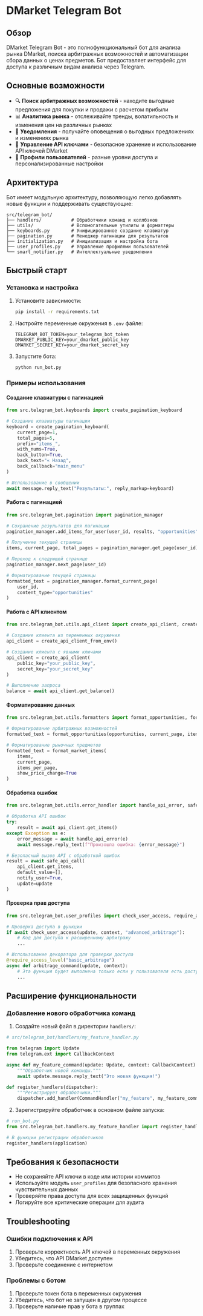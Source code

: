 # DMarket Telegram Bot

## Обзор

DMarket Telegram Bot - это полнофункциональный бот для анализа рынка DMarket, поиска арбитражных возможностей и автоматизации сбора данных о ценах предметов. Бот предоставляет интерфейс для доступа к различным видам анализа через Telegram.

## Основные возможности

- 🔍 **Поиск арбитражных возможностей** - находите выгодные предложения для покупки и продажи с расчетом прибыли
- 📊 **Аналитика рынка** - отслеживайте тренды, волатильность и изменения цен на различных рынках
- 🔔 **Уведомления** - получайте оповещения о выгодных предложениях и изменениях рынка
- 💼 **Управление API ключами** - безопасное хранение и использование API ключей DMarket
- 👤 **Профили пользователей** - разные уровни доступа и персонализированные настройки

## Архитектура

Бот имеет модульную архитектуру, позволяющую легко добавлять новые функции и поддерживать существующие:

```
src/telegram_bot/
├── handlers/           # Обработчики команд и коллбэков
├── utils/              # Вспомогательные утилиты и форматтеры
├── keyboards.py        # Унифицированное создание клавиатур
├── pagination.py       # Менеджер пагинации для результатов
├── initialization.py   # Инициализация и настройка бота
├── user_profiles.py    # Управление профилями пользователей
└── smart_notifier.py   # Интеллектуальные уведомления
```

## Быстрый старт

### Установка и настройка

1. Установите зависимости:
   ```bash
   pip install -r requirements.txt
   ```

2. Настройте переменные окружения в `.env` файле:
   ```
   TELEGRAM_BOT_TOKEN=your_telegram_bot_token
   DMARKET_PUBLIC_KEY=your_dmarket_public_key
   DMARKET_SECRET_KEY=your_dmarket_secret_key
   ```

3. Запустите бота:
   ```bash
   python run_bot.py
   ```

### Примеры использования

#### Создание клавиатуры с пагинацией

```python
from src.telegram_bot.keyboards import create_pagination_keyboard

# Создание клавиатуры пагинации
keyboard = create_pagination_keyboard(
    current_page=1,
    total_pages=5,
    prefix="items_",
    with_nums=True,
    back_button=True,
    back_text="« Назад",
    back_callback="main_menu"
)

# Использование в сообщении
await message.reply_text("Результаты:", reply_markup=keyboard)
```

#### Работа с пагинацией

```python
from src.telegram_bot.pagination import pagination_manager

# Сохранение результатов для пагинации
pagination_manager.add_items_for_user(user_id, results, "opportunities")

# Получение текущей страницы
items, current_page, total_pages = pagination_manager.get_page(user_id)

# Переход к следующей странице
pagination_manager.next_page(user_id)

# Форматирование текущей страницы
formatted_text = pagination_manager.format_current_page(
    user_id,
    content_type="opportunities"
)
```

#### Работа с API клиентом

```python
from src.telegram_bot.utils.api_client import create_api_client, create_api_client_from_env

# Создание клиента из переменных окружения
api_client = create_api_client_from_env()

# Создание клиента с явными ключами
api_client = create_api_client(
    public_key="your_public_key",
    secret_key="your_secret_key"
)

# Выполнение запроса
balance = await api_client.get_balance()
```

#### Форматирование данных

```python
from src.telegram_bot.utils.formatters import format_opportunities, format_market_items

# Форматирование арбитражных возможностей
formatted_text = format_opportunities(opportunities, current_page, items_per_page)

# Форматирование рыночных предметов
formatted_text = format_market_items(
    items,
    current_page,
    items_per_page,
    show_price_change=True
)
```

#### Обработка ошибок

```python
from src.telegram_bot.utils.error_handler import handle_api_error, safe_api_call

# Обработка API ошибок
try:
    result = await api_client.get_items()
except Exception as e:
    error_message = await handle_api_error(e)
    await message.reply_text(f"Произошла ошибка: {error_message}")

# Безопасный вызов API с обработкой ошибок
result = await safe_api_call(
    api_client.get_items,
    default_value=[],
    notify_user=True,
    update=update
)
```

#### Проверка прав доступа

```python
from src.telegram_bot.user_profiles import check_user_access, require_access_level

# Проверка доступа в функции
if await check_user_access(update, context, "advanced_arbitrage"):
    # Код для доступа к расширенному арбитражу
    ...

# Использование декоратора для проверки доступа
@require_access_level("basic_arbitrage")
async def arbitrage_command(update, context):
    # Эта функция будет выполнена только если у пользователя есть доступ
    ...
```

## Расширение функциональности

### Добавление нового обработчика команд

1. Создайте новый файл в директории `handlers/`:

```python
# src/telegram_bot/handlers/my_feature_handler.py

from telegram import Update
from telegram.ext import CallbackContext

async def my_feature_command(update: Update, context: CallbackContext) -> None:
    """Обработчик новой команды."""
    await update.message.reply_text("Это новая функция!")

def register_handlers(dispatcher):
    """Регистрирует обработчики."""
    dispatcher.add_handler(CommandHandler("my_feature", my_feature_command))
```

2. Зарегистрируйте обработчик в основном файле запуска:

```python
# run_bot.py
from src.telegram_bot.handlers.my_feature_handler import register_handlers

# В функции регистрации обработчиков
register_handlers(application)
```

## Требования к безопасности

- Не сохраняйте API ключи в коде или истории коммитов
- Используйте модуль `user_profiles` для безопасного хранения чувствительных данных
- Проверяйте права доступа для всех защищенных функций
- Логируйте все критические операции для аудита

## Troubleshooting

### Ошибки подключения к API

1. Проверьте корректность API ключей в переменных окружения
2. Убедитесь, что API DMarket доступен
3. Проверьте соединение с интернетом

### Проблемы с ботом

1. Проверьте токен бота в переменных окружения
2. Убедитесь, что бот не запущен в другом процессе
3. Проверьте наличие прав у бота в группах
